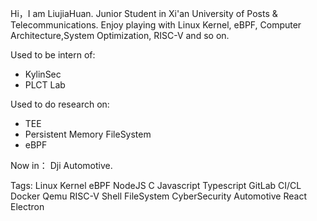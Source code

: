 Hi，I am LiujiaHuan.
Junior Student in Xi'an University of Posts & Telecommunications.
Enjoy playing with Linux Kernel, eBPF, Computer Architecture,System Optimization, RISC-V and so on.

Used to be intern of:
- KylinSec
- PLCT Lab

Used to do research on:
- TEE
- Persistent Memory FileSystem
- eBPF

Now in：
Dji Automotive.

Tags:
Linux Kernel eBPF NodeJS C Javascript Typescript 
GitLab CI/CL Docker Qemu RISC-V Shell FileSystem
CyberSecurity Automotive React Electron
